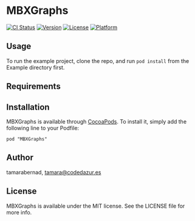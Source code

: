 # MBXGraphs

[![CI Status](http://img.shields.io/travis/tamarabernad/MBXGraphs.svg?style=flat)](https://travis-ci.org/tamarabernad/MBXGraphs)
[![Version](https://img.shields.io/cocoapods/v/MBXGraphs.svg?style=flat)](http://cocoadocs.org/docsets/MBXGraphs)
[![License](https://img.shields.io/cocoapods/l/MBXGraphs.svg?style=flat)](http://cocoadocs.org/docsets/MBXGraphs)
[![Platform](https://img.shields.io/cocoapods/p/MBXGraphs.svg?style=flat)](http://cocoadocs.org/docsets/MBXGraphs)

## Usage

To run the example project, clone the repo, and run `pod install` from the Example directory first.

## Requirements

## Installation

MBXGraphs is available through [CocoaPods](http://cocoapods.org). To install
it, simply add the following line to your Podfile:

    pod "MBXGraphs"

## Author

tamarabernad, tamara@codedazur.es

## License

MBXGraphs is available under the MIT license. See the LICENSE file for more info.

